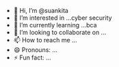 - 👋 Hi, I’m @suankita
- 👀 I’m interested in ...cyber security
- 🌱 I’m currently learning ...bca
- 💞️ I’m looking to collaborate on ...
- 📫 How to reach me ...
- 😄 Pronouns: ...
- ⚡ Fun fact: ...

<!---
suankita/suankita is a ✨ special ✨ repository because its `README.md` (this file) appears on your GitHub profile.
You can click the Preview link to take a look at your changes.
--->

